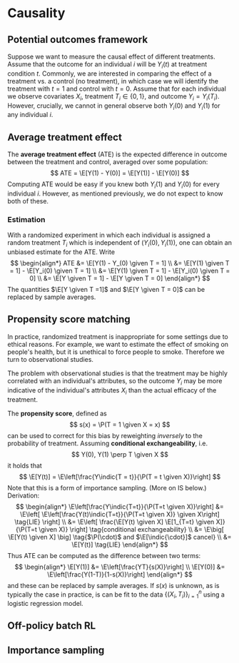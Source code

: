 $$
\newcommand{\indic}[1]{1_{#1}}
$$



# Causality

## Potential outcomes framework

Suppose we want to measure the causal effect of different treatments. Assume that the outcome for an individual $i$ will be $Y_i(t)$ at treatment condition $t$.  Commonly, we are interested in comparing the effect of a treatment vs. a control (no treatment), in which case we will identify the treatment with $t = 1$ and control with $t = 0$. Assume that for each individual we observe covariates $X_i$, treatment $T_i \in \{0,1\}$, and outcome $Y_i = Y_i(T_i)$. However, crucially, we cannot in general observe both $Y_i(0)$ and $Y_i(1)$ for any individual $i$.

## Average treatment effect

The **average treatment effect** (ATE) is the expected difference in outcome between the treatment and control, averaged over some population:
$$
ATE = \E[Y(1) - Y(0)] = \E[Y(1)] - \E[Y(0)]
$$
Computing ATE would be easy if you knew both $Y_i(1)$ and $Y_i(0)$ for every individual $i$. However, as mentioned previously, we do not expect to know both of these.

### Estimation

With a randomized experiment in which each individual is assigned a random treatment $T_i$ which is independent of $(Y_i(0), Y_i(1))$, one can obtain an unbiased estimate for the ATE. Write
$$
\begin{align*}
ATE &= \E[Y(1) - Y_(0) \given T = 1] \\
&= \E[Y(1) \given T = 1] - \E[Y_i(0) \given T = 1] \\
&= \E[Y(1) \given T = 1] - \E[Y_i(0) \given T = 0] \\
&= \E[Y \given T = 1] - \E[Y \given T = 0]
\end{align*}
$$
The quantities $\E[Y \given T =1]$ and $\E[Y \given T = 0]$ can be replaced by sample averages.

## Propensity score matching

In practice, randomized treatment is inappropriate for some settings due to ethical reasons. For example, we want to estimate the effect of smoking on people's health, but it is unethical to force people to smoke. Therefore we turn to observational studies.

The problem with observational studies is that the treatment may be highly correlated with an individual's attributes, so the outcome $Y_i$ may be more indicative of the individual's attributes $X_i$ than the actual efficacy of the treatment.

The **propensity score**, defined as
$$
s(x) = \P(T = 1 \given X = x)
$$
can be used to correct for this bias by reweighting *inversely* to the probability of treatment. Assuming **conditional exchangeability**, i.e.
$$
Y(0), Y(1) \perp T \given X
$$
it holds that
$$
\E[Y(t)] = \E\left[\frac{Y\indic{T = t}}{\P(T = t \given X)}\right]
$$
Note that this is a form of importance sampling. (More on IS below.) Derivation:
$$
\begin{align*}
\E\left[\frac{Y\indic{T=t}}{\P(T=t \given X)}\right] &= \E\left[ \E\left[\frac{Y(t)\indic{T=t}}{\P(T=t \given X)} \given X\right] \tag{LIE} \right] \\
&= \E\left[ \frac{\E[Y(t) \given X] \E[1_{T=t} \given X]}{\P(T=t \given X)} \right] \tag{conditional exchangeability} \\
&= \E\big[ \E[Y(t) \given X] \big] \tag{$\P(\cdot)$ and $\E[\indic{\cdot}]$ cancel} \\
&= \E[Y(t)] \tag{LIE}
\end{align*}
$$
Thus ATE can be computed as the difference between two terms:
$$
\begin{align*}
\E[Y(1)] &= \E\left[\frac{YT}{s(X)}\right] \\
\E[Y(0)] &= \E\left[\frac{Y(1-T)}{1-s(X)}\right]
\end{align*}
$$
and these can be replaced by sample averages. If $s(x)$ is unknown, as is typically the case in practice, is can be fit to the data $\{(X_i, T_i)\}_{i=1}^n$ using a logistic regression model.

## Off-policy batch RL



## Importance sampling

